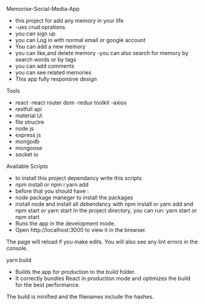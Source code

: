 Memorise-Social-Media-App

- this project for add any memory in your life
- -ues crud oprations
- you can sign up
- you can Log in with normal email or google account
- You can add a new memory
- you can like,and delete memory
  -you can also search for memory by search words or by tags
- you can add comments
- you can see related memories
- This app fully responsive design

Tools

- react
  -react router dom
  -redux toolkit
  -axios
- restfull api
- material Ui
- file structre
- node js
- express js
- mongodb
- mongoose
- socket io

Available Scripts

- to install this project dependancy write this scripts
- npm install or npm i yarn add
- before that you should have :
- node package maneger to install the packages
- install node and install all debendancy with npm install or yarn add and npm start
  or yarn start In the project directory, you can run: yarn start or npm start
- Runs the app in the development mode.
- Open http://localhost:3000 to view it in the browser.

The page will reload if you make edits.
You will also see any lint errors in the console.

yarn build

- Builds the app for production to the build folder.
- It correctly bundles React in production mode and optimizes the build for the best
  performance.

The build is minified and the filenames include the hashes.
